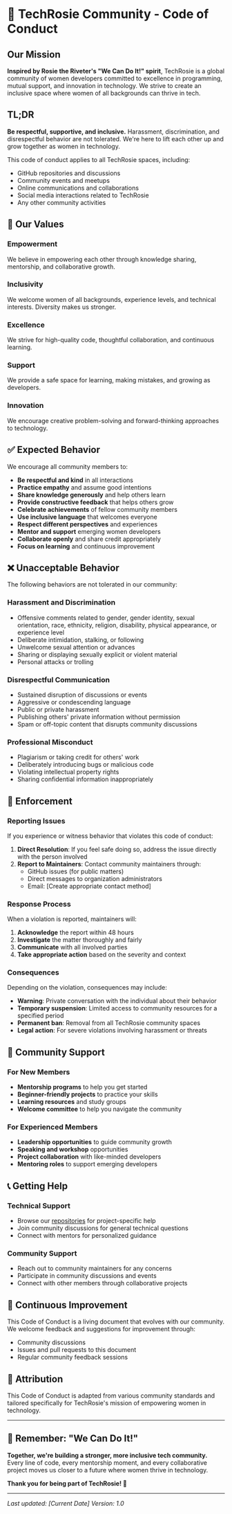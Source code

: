 # 🌹 TechRosie Community - Code of Conduct

## Our Mission  

**Inspired by Rosie the Riveter's "We Can Do It!" spirit**, TechRosie is a global community of women developers committed to excellence in programming, mutual support, and innovation in technology. We strive to create an inclusive space where women of all backgrounds can thrive in tech.

## TL;DR

**Be respectful, supportive, and inclusive.** Harassment, discrimination, and disrespectful behavior are not tolerated. We're here to lift each other up and grow together as women in technology.

This code of conduct applies to all TechRosie spaces, including:
- GitHub repositories and discussions
- Community events and meetups  
- Online communications and collaborations
- Social media interactions related to TechRosie
- Any other community activities

## 🌟 Our Values

### Empowerment
We believe in empowering each other through knowledge sharing, mentorship, and collaborative growth.

### Inclusivity  
We welcome women of all backgrounds, experience levels, and technical interests. Diversity makes us stronger.

### Excellence
We strive for high-quality code, thoughtful collaboration, and continuous learning.

### Support
We provide a safe space for learning, making mistakes, and growing as developers.

### Innovation
We encourage creative problem-solving and forward-thinking approaches to technology.

## ✅ Expected Behavior

We encourage all community members to:

- **Be respectful and kind** in all interactions
- **Practice empathy** and assume good intentions
- **Share knowledge generously** and help others learn
- **Provide constructive feedback** that helps others grow
- **Celebrate achievements** of fellow community members
- **Use inclusive language** that welcomes everyone
- **Respect different perspectives** and experiences
- **Mentor and support** emerging women developers
- **Collaborate openly** and share credit appropriately
- **Focus on learning** and continuous improvement

## ❌ Unacceptable Behavior

The following behaviors are not tolerated in our community:

### Harassment and Discrimination
- Offensive comments related to gender, gender identity, sexual orientation, race, ethnicity, religion, disability, physical appearance, or experience level
- Deliberate intimidation, stalking, or following
- Unwelcome sexual attention or advances
- Sharing or displaying sexually explicit or violent material
- Personal attacks or trolling

### Disrespectful Communication
- Sustained disruption of discussions or events
- Aggressive or condescending language
- Public or private harassment
- Publishing others' private information without permission
- Spam or off-topic content that disrupts community discussions

### Professional Misconduct
- Plagiarism or taking credit for others' work
- Deliberately introducing bugs or malicious code
- Violating intellectual property rights
- Sharing confidential information inappropriately

## 🔧 Enforcement

### Reporting Issues
If you experience or witness behavior that violates this code of conduct:

1. **Direct Resolution**: If you feel safe doing so, address the issue directly with the person involved
2. **Report to Maintainers**: Contact community maintainers through:
   - GitHub issues (for public matters)
   - Direct messages to organization administrators
   - Email: [Create appropriate contact method]

### Response Process
When a violation is reported, maintainers will:

1. **Acknowledge** the report within 48 hours
2. **Investigate** the matter thoroughly and fairly
3. **Communicate** with all involved parties
4. **Take appropriate action** based on the severity and context

### Consequences
Depending on the violation, consequences may include:

- **Warning**: Private conversation with the individual about their behavior
- **Temporary suspension**: Limited access to community resources for a specified period
- **Permanent ban**: Removal from all TechRosie community spaces
- **Legal action**: For severe violations involving harassment or threats

## 🤝 Community Support

### For New Members
- **Mentorship programs** to help you get started
- **Beginner-friendly projects** to practice your skills
- **Learning resources** and study groups
- **Welcome committee** to help you navigate the community

### For Experienced Members
- **Leadership opportunities** to guide community growth
- **Speaking and workshop** opportunities
- **Project collaboration** with like-minded developers
- **Mentoring roles** to support emerging developers

## 📞 Getting Help

### Technical Support
- Browse our [repositories](https://github.com/TechRosie) for project-specific help
- Join community discussions for general technical questions
- Connect with mentors for personalized guidance

### Community Support
- Reach out to community maintainers for any concerns
- Participate in community discussions and events
- Connect with other members through collaborative projects

## 🌱 Continuous Improvement

This Code of Conduct is a living document that evolves with our community. We welcome feedback and suggestions for improvement through:
- Community discussions
- Issues and pull requests to this document
- Regular community feedback sessions

## 📜 Attribution

This Code of Conduct is adapted from various community standards and tailored specifically for TechRosie's mission of empowering women in technology.

---

## 💪 Remember: "We Can Do It!"

**Together, we're building a stronger, more inclusive tech community.** Every line of code, every mentorship moment, and every collaborative project moves us closer to a future where women thrive in technology.

**Thank you for being part of TechRosie! 🌹**

---

*Last updated: [Current Date]*
*Version: 1.0*
